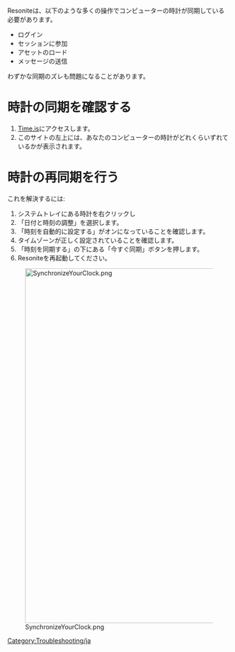 <languages/>
Resoniteは、以下のような多くの操作でコンピューターの時計が同期している必要があります。

-   ログイン
-   セッションに参加
-   アセットのロード
-   メッセージの送信

わずかな同期のズレも問題になることがあります。

# 時計の同期を確認する

1.  [Time.is](https://time.is)にアクセスします。
2.  このサイトの左上には、あなたのコンピューターの時計がどれくらいずれているかが表示されます。

# 時計の再同期を行う

これを解決するには:

1.  システムトレイにある時計を右クリックし
2.  「日付と時刻の調整」を選択します。
3.  「時刻を自動的に設定する」がオンになっていることを確認します。
4.  タイムゾーンが正しく設定されていることを確認します。
5.  「時刻を同期する」の下にある「今すぐ同期」ボタンを押します。
6.  Resoniteを再起動してください。

<figure>
<img src="SynchronizeYourClock.png" title="SynchronizeYourClock.png" width="800" alt="SynchronizeYourClock.png" /><figcaption aria-hidden="true">SynchronizeYourClock.png</figcaption>
</figure>

[Category:Troubleshooting/ja](Category:Troubleshooting/ja "wikilink")